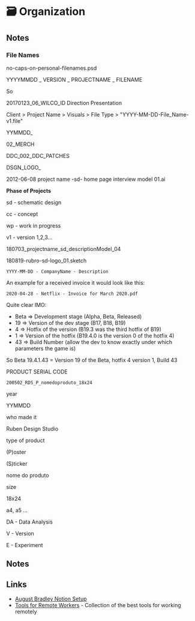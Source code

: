 # 🗃 Organization

## Notes

### File Names

no-caps-on-personal-filenames.psd

YYYYMMDD \_ VERSION \_ PROJECTNAME \_ FILENAME

So

20170123\_06\_WILCO\_ID Direction Presentation

Client &gt; Project Name &gt; Visuals &gt; File Type &gt; "YYYY-MM-DD-File\_Name-v1.file"

YYMMDD\_

02\_MERCH

DDC\_002\_DDC\_PATCHES

DSGN\_LOGO\_

2012-06-08 project name -sd- home page interview model 01.ai

**Phase of Projects**

sd - schematic design

cc - concept

wp - work in progress

v1 - version 1,2,3…

180703\_projectname\_sd\_descriptionModel\_04

180819-rubro-sd-logo\_01.sketch

`YYYY-MM-DD - CompanyName - Description`

An example for a received invoice it would look like this:

`2020-04-28 - Netflix - Invoice for March 2020.pdf`

Quite clear IMO:

* Beta =&gt; Development stage \(Alpha, Beta, Released\)
* 19 =&gt; Version of the dev stage \(B17, B18, B19\)
* 4 =&gt; Hotfix of the version \(B19.3 was the third hotfix of B19\)
* 1 =&gt; Version of the hotfix \(B19.4.0 is the version 0 of the hotfix 4\)
* 43 =&gt; Build Number \(allow the dev to know exactly under which parameters the game is\)

So Beta 19.4.1.43 = Version 19 of the Beta, hotfix 4 version 1, Build 43

PRODUCT SERIAL CODE

`200502_RDS_P_nomedoproduto_18x24`

year

YYMMDD

who made it

Ruben Design Studio

type of product

\(P\)oster

\(S\)ticker

nome do produto

size

18x24

a4, a5 ...

DA - Data Analysis

V - Version

E - Experiment

## Notes

## Links

* [August Bradley Notion Setup](https://www.youtube.com/watch?v=4-TYSah25UM)
* [Tools for Remote Workers](https://remotehabits.com/tools/) - Collection of the best tools for working remotely

